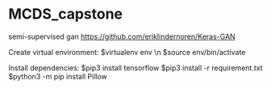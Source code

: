 # MCDS_capstone
semi-supervised gan
https://github.com/eriklindernoren/Keras-GAN

Create virtual environment:
$virtualenv env \n
$source env/bin/activate

Install dependencies:
$pip3 install tensorflow
$pip3 install -r requirement.txt
$python3 -m pip install Pillow



